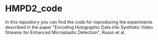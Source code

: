 # HMPD2_code
In this repository you can find the code for reproducing the experiments described in the paper "Encoding Holographic Data into Synthetic Video Streams for Enhanced Microplastic Detection", Russo et al.
